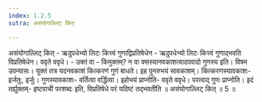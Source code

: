 ```yaml
---
index: 1.2.5
sutra: असंयोगाल्लिट् कित्

---
```

असंयोगाल्लिट् कित् - ऋदुपधेभ्यो लिटः कित्त्वं गुणाद्विप्रतिषेधेन - ऋदुपधेभ्यो लिटः कित्त्वं गुणाद्भवति विप्रतिषेधेन। ववृते ववृधे। - उक्तं वा - किमुक्तम्? न वा क्सस्यानवकाशत्वादपवादो गुणस्य इति। विषम उपन्यासः। युक्तं तत्र यदनवकाशं कित्करणं गुणं बाधते। इह पुनरुभयं सावकाशम्। कित्करणस्यावकाशः- इर्जतुः, इर्जुः। गुणस्यावकाशः- वर्तित्वा वर्द्धित्वा। इहोभयं प्राप्नोति- ववृते ववृधे। परत्वाद् गुणः प्राप्नोति। इदं तर्ह्युक्तम्- इष्टवाची परशब्दः इति, विप्रतिषेधे परं यदिष्टं तद्भवतीति ॥ असंयोगाल्लिट् कित् ॥ 5 ॥